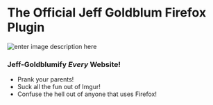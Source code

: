 
# The Official Jeff Goldblum Firefox Plugin

![enter image description here](https://i.imgur.com/Vz9t4sI.png)
### Jeff-Goldblumify *Every* Website!

 - Prank your parents!
 - Suck all the fun out of Imgur!
 - Confuse the hell out of anyone that uses Firefox!



